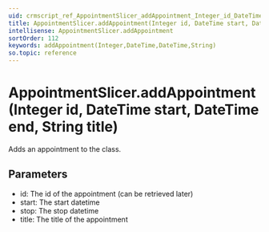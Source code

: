 ```yaml
---
uid: crmscript_ref_AppointmentSlicer_addAppointment_Integer_id_DateTime_start_DateTime_end_String_title
title: AppointmentSlicer.addAppointment(Integer id, DateTime start, DateTime end, String title)
intellisense: AppointmentSlicer.addAppointment
sortOrder: 112
keywords: addAppointment(Integer,DateTime,DateTime,String)
so.topic: reference
---
```


# AppointmentSlicer.addAppointment(Integer id, DateTime start, DateTime end, String title)

Adds an appointment to the class.

## Parameters

* id: The id of the appointment (can be retrieved later)
* start: The start datetime
* stop: The stop datetime
* title: The title of the appointment

